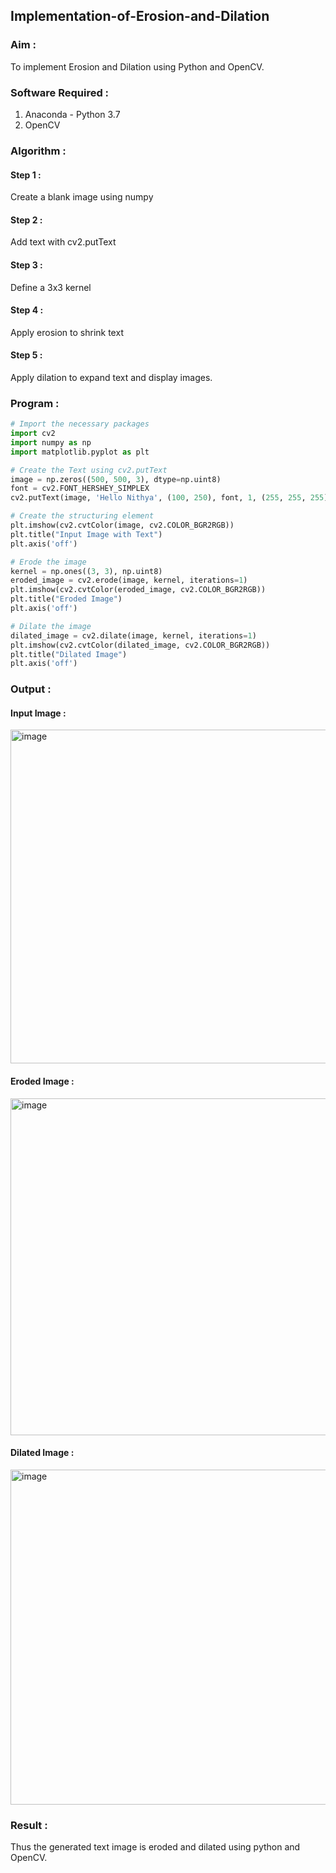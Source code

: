 ## Implementation-of-Erosion-and-Dilation

### Aim :
To implement Erosion and Dilation using Python and OpenCV.

### Software Required :
1. Anaconda - Python 3.7
2. OpenCV
   
### Algorithm :
#### Step 1 :
Create a blank image using numpy
#### Step 2 :
Add text with cv2.putText
#### Step 3 :
Define a 3x3 kernel
#### Step 4 :
Apply erosion to shrink text
#### Step 5 :
Apply dilation to expand text and display images.

### Program :
``` Python
# Import the necessary packages
import cv2
import numpy as np
import matplotlib.pyplot as plt

# Create the Text using cv2.putText
image = np.zeros((500, 500, 3), dtype=np.uint8)
font = cv2.FONT_HERSHEY_SIMPLEX
cv2.putText(image, 'Hello Nithya', (100, 250), font, 1, (255, 255, 255), 2, cv2.LINE_AA)

# Create the structuring element
plt.imshow(cv2.cvtColor(image, cv2.COLOR_BGR2RGB)) 
plt.title("Input Image with Text")
plt.axis('off')

# Erode the image
kernel = np.ones((3, 3), np.uint8)
eroded_image = cv2.erode(image, kernel, iterations=1)
plt.imshow(cv2.cvtColor(eroded_image, cv2.COLOR_BGR2RGB))  
plt.title("Eroded Image")
plt.axis('off')

# Dilate the image
dilated_image = cv2.dilate(image, kernel, iterations=1)
plt.imshow(cv2.cvtColor(dilated_image, cv2.COLOR_BGR2RGB))  
plt.title("Dilated Image")
plt.axis('off')
```

### Output :
#### Input Image :
<img width="663" height="534" alt="image" src="https://github.com/user-attachments/assets/3d3abb63-b2ec-49db-8bbc-938e87ae852c" />

#### Eroded Image :
<img width="671" height="539" alt="image" src="https://github.com/user-attachments/assets/75e19de8-c30f-4de8-a3d7-ff22c518136d" />

#### Dilated Image :
<img width="680" height="536" alt="image" src="https://github.com/user-attachments/assets/5670273c-4593-434c-9555-47e24df2f279" />

### Result :
Thus the generated text image is eroded and dilated using python and OpenCV.
